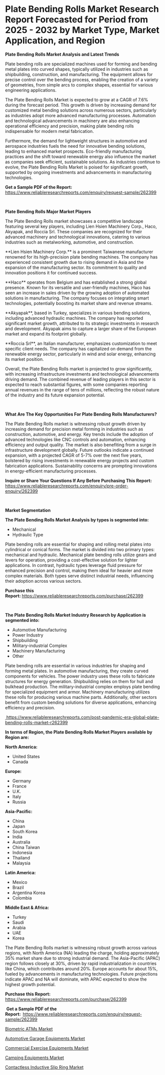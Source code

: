 <p><h1>Plate Bending Rolls Market Research Report Forecasted for Period from 2025 -  2032 by Market Type, Market Application, and Region</h1></p><p><strong>Plate Bending Rolls Market Analysis and Latest Trends</strong></p>
<p><p>Plate bending rolls are specialized machines used for forming and bending metal plates into curved shapes, typically utilized in industries such as shipbuilding, construction, and manufacturing. The equipment allows for precise control over the bending process, enabling the creation of a variety of geometries, from simple arcs to complex shapes, essential for various engineering applications.</p><p>The Plate Bending Rolls Market is expected to grow at a CAGR of 7.6% during the forecast period. This growth is driven by increasing demand for customized metal bending solutions across numerous sectors, particularly as industries adopt more advanced manufacturing processes. Automation and technological advancements in machinery are also enhancing operational efficiency and precision, making plate bending rolls indispensable for modern metal fabrication.</p><p>Furthermore, the demand for lightweight structures in automotive and aerospace industries fuels the need for innovative bending solutions, leading to enhanced market prospects. Eco-friendly manufacturing practices and the shift toward renewable energy also influence the market as companies seek efficient, sustainable solutions. As industries continue to evolve, the Plate Bending Rolls Market is poised for significant growth, supported by ongoing investments and advancements in manufacturing technologies.</p></p>
<p><strong>Get a Sample PDF of the Report:&nbsp;</strong> <a href="https://www.reliableresearchreports.com/enquiry/request-sample/262399?utm_campaign=41&utm_medium=2&utm_source=Github&utm_content=ia&utm_term=30032025&utm_id=plate-bending-rolls">https://www.reliableresearchreports.com/enquiry/request-sample/262399</a></p>
<p>&nbsp;</p>
<p><strong>Plate Bending Rolls Major Market Players</strong></p>
<p><p>The Plate Bending Rolls market showcases a competitive landscape featuring several key players, including Lien Hsien Machinery Corp., Haco, Akyapak, and Roccia Srl. These companies are recognized for their advanced machinery and technological innovations, catering to various industries such as metalworking, automotive, and construction.</p><p>**Lien Hsien Machinery Corp.** is a prominent Taiwanese manufacturer renowned for its high-precision plate bending machines. The company has experienced consistent growth due to rising demand in Asia and the expansion of the manufacturing sector. Its commitment to quality and innovation positions it for continued success.</p><p>**Haco** operates from Belgium and has established a strong global presence. Known for its versatile and user-friendly machines, Haco has seen an increase in sales driven by the growing adoption of automated solutions in manufacturing. The company focuses on integrating smart technologies, potentially boosting its market share and revenue streams.</p><p>**Akyapak**, based in Turkey, specializes in various bending solutions, including advanced hydraulic machines. The company has reported significant market growth, attributed to its strategic investments in research and development. Akyapak aims to capture a larger share of the European market and expand its footprint globally.</p><p>**Roccia Srl**, an Italian manufacturer, emphasizes customization to meet specific client needs. The company has capitalized on demand from the renewable energy sector, particularly in wind and solar energy, enhancing its market position.</p><p>Overall, the Plate Bending Rolls market is projected to grow significantly, with increasing infrastructure investments and technological advancements driving demand. The combined revenue of leading players in this sector is expected to reach substantial figures, with some companies reporting annual revenues in the range of tens of millions, reflecting the robust nature of the industry and its future expansion potential.</p></p>
<p>&nbsp;</p>
<p><strong>What Are The Key Opportunities For Plate Bending Rolls Manufacturers?</strong></p>
<p><p>The Plate Bending Rolls market is witnessing robust growth driven by increasing demand for precision metal forming in industries such as construction, automotive, and energy. Key trends include the adoption of advanced technologies like CNC controls and automation, enhancing efficiency and output quality. The market is also benefiting from a surge in infrastructure development globally. Future outlooks indicate a continued expansion, with a projected CAGR of 5-7% over the next five years, bolstered by rising investments in renewable energy projects and custom fabrication applications. Sustainability concerns are prompting innovations in energy-efficient manufacturing processes.</p></p>
<p><strong>Inquire or Share Your Questions If Any Before Purchasing This Report:</strong> <a href="https://www.reliableresearchreports.com/enquiry/pre-order-enquiry/262399?utm_campaign=41&utm_medium=2&utm_source=Github&utm_content=ia&utm_term=30032025&utm_id=plate-bending-rolls">https://www.reliableresearchreports.com/enquiry/pre-order-enquiry/262399</a></p>
<p>&nbsp;</p>
<p><strong>Market Segmentation</strong></p>
<p><strong>The Plate Bending Rolls Market Analysis by types is segmented into:</strong></p>
<p><ul><li>Mechanical</li><li>Hydraulic Type</li></ul></p>
<p><p>Plate bending rolls are essential for shaping and rolling metal plates into cylindrical or conical forms. The market is divided into two primary types: mechanical and hydraulic. Mechanical plate bending rolls utilize gears and levers for operation, providing a cost-effective solution for lighter applications. In contrast, hydraulic types leverage fluid pressure for enhanced precision and control, making them ideal for heavier and more complex materials. Both types serve distinct industrial needs, influencing their adoption across various sectors.</p></p>
<p><strong>Purchase this Report:&nbsp;</strong><a href="https://www.reliableresearchreports.com/purchase/262399?utm_campaign=41&utm_medium=2&utm_source=Github&utm_content=ia&utm_term=30032025&utm_id=plate-bending-rolls">https://www.reliableresearchreports.com/purchase/262399</a></p>
<p>&nbsp;</p>
<p><strong>The Plate Bending Rolls Market Industry Research by Application is segmented into:</strong></p>
<p><ul><li>Automotive Manufacturing</li><li>Power Industry</li><li>Shipbuilding</li><li>Military-industrial Complex</li><li>Machinery Manufacturing</li><li>Other</li></ul></p>
<p><p>Plate bending rolls are essential in various industries for shaping and forming metal plates. In automotive manufacturing, they create curved components for vehicles. The power industry uses these rolls to fabricate structures for energy generation. Shipbuilding relies on them for hull and bulkhead production. The military-industrial complex employs plate bending for specialized equipment and armor. Machinery manufacturing utilizes these rolls for producing various machine parts. Additionally, other sectors benefit from custom bending solutions for diverse applications, enhancing efficiency and precision.</p></p>
<p><a href="https://www.reliableresearchreports.com/post-pandemic-era-global-plate-bending-rolls-market-r262399?utm_campaign=41&utm_medium=2&utm_source=Github&utm_content=ia&utm_term=30032025&utm_id=plate-bending-rolls">&nbsp;https://www.reliableresearchreports.com/post-pandemic-era-global-plate-bending-rolls-market-r262399</a></p>
<p><strong>In terms of Region, the Plate Bending Rolls Market Players available by Region are:</strong></p>
<p>
    <p> <strong> North America: </strong>
        <ul>
            <li>United States</li>
            <li>Canada</li>
        </ul>
        </p> 
    <p> <strong> Europe: </strong>
        <ul>
            <li>Germany</li>
            <li>France</li>
            <li>U.K.</li>
            <li>Italy</li>
            <li>Russia</li>
        </ul>
        </p> 
    <p> <strong> Asia-Pacific: </strong>
        <ul>
            <li>China</li>
            <li>Japan</li>
            <li>South Korea</li>
            <li>India</li>
            <li>Australia</li>
            <li>China Taiwan</li>
            <li>Indonesia</li>
            <li>Thailand</li>
            <li>Malaysia</li>
        </ul>
        </p> 
    <p> <strong> Latin America: </strong>
        <ul>
            <li>Mexico</li>
            <li>Brazil</li>
            <li>Argentina Korea</li>
            <li>Colombia</li>
        </ul>
        </p> 
    <p> <strong> Middle East & Africa: </strong>
        <ul>
            <li>Turkey</li>
            <li>Saudi</li>
            <li>Arabia</li>
            <li>UAE</li>
            <li>Korea</li>
        </ul>
    </p>
    </p>
<p><p>The Plate Bending Rolls market is witnessing robust growth across various regions, with North America (NA) leading the charge, holding approximately 35% market share due to strong industrial demand. The Asia-Pacific (APAC) region follows closely at 30%, driven by rapid industrialization in countries like China, which contributes around 20%. Europe accounts for about 15%, fueled by advancements in manufacturing technologies. Future projections indicate APAC and NA will dominate, with APAC expected to show the highest growth potential.</p></p>
<p><strong>Purchase this Report: </strong><a href="https://www.reliableresearchreports.com/purchase/262399?utm_campaign=41&utm_medium=2&utm_source=Github&utm_content=ia&utm_term=30032025&utm_id=plate-bending-rolls">https://www.reliableresearchreports.com/purchase/262399</a></p>
<p>&nbsp;<strong>Get a Sample PDF of the Report:&nbsp;&nbsp;</strong><a href="https://www.reliableresearchreports.com/enquiry/request-sample/262399?utm_campaign=41&utm_medium=2&utm_source=Github&utm_content=ia&utm_term=30032025&utm_id=plate-bending-rolls">https://www.reliableresearchreports.com/enquiry/request-sample/262399</a></p>
<p><strong></strong></p>
<p><p><a href="https://github.com/iperitvik8/Market-Research-Report-List-1/blob/main/biometric-atms-market.md?utm_campaign=41&utm_medium=2&utm_source=Github&utm_content=ia&utm_term=30032025&utm_id=plate-bending-rolls">Biometric ATMs Market</a></p><p><a href="https://github.com/frodanlert/Market-Research-Report-List-1/blob/main/automotive-garage-equipments-market.md?utm_campaign=41&utm_medium=2&utm_source=Github&utm_content=ia&utm_term=30032025&utm_id=plate-bending-rolls">Automotive Garage Equipments Market</a></p><p><a href="https://github.com/snaikraso/Market-Research-Report-List-1/blob/main/commercial-exercise-equipments-market.md?utm_campaign=41&utm_medium=2&utm_source=Github&utm_content=ia&utm_term=30032025&utm_id=plate-bending-rolls">Commercial Exercise Equipments Market</a></p><p><a href="https://github.com/kadutjoelly83/Market-Research-Report-List-1/blob/main/camping-equipments-market.md?utm_campaign=41&utm_medium=2&utm_source=Github&utm_content=ia&utm_term=30032025&utm_id=plate-bending-rolls">Camping Equipments Market</a></p><p><a href="https://github.com/shimweummul/Market-Research-Report-List-1/blob/main/contactless-inductive-slip-ring-market.md?utm_campaign=41&utm_medium=2&utm_source=Github&utm_content=ia&utm_term=30032025&utm_id=plate-bending-rolls">Contactless Inductive Slip Ring Market</a></p></p>